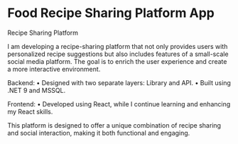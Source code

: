# Food Recipe Sharing Platform App

Recipe Sharing Platform

I am developing a recipe-sharing platform that not only provides users with personalized recipe suggestions but also includes features of a small-scale social media platform. The goal is to enrich the user experience and create a more interactive environment.

Backend:
	•	Designed with two separate layers: Library and API.
	•	Built using .NET 9 and MSSQL.

Frontend:
	•	Developed using React, while I continue learning and enhancing my React skills.

This platform is designed to offer a unique combination of recipe sharing and social interaction, making it both functional and engaging.
